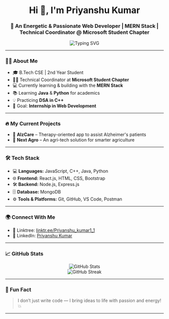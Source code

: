 
<h1 align="center">Hi 👋, I'm Priyanshu Kumar</h1>
<h3 align="center">🚀 An Energetic & Passionate Web Developer | MERN Stack | Technical Coordinator @ Microsoft Student Chapter</h3>

<p align="center">
  <img src="https://readme-typing-svg.herokuapp.com?font=Fira+Code&duration=3000&pause=500&color=00BFFF&center=true&vCenter=true&width=435&lines=Full-Stack+Web+Developer;Tech+Enthusiast+%F0%9F%94%A5;Open+to+Internships+%F0%9F%9A%80" alt="Typing SVG" />
</p>

---

### 👨‍💻 About Me

- 🎓 B.Tech CSE | 2nd Year Student  
- 👨‍💼 Technical Coordinator at **Microsoft Student Chapter**
- 💻 Currently learning & building with the **MERN Stack**
- 📚 Learning **Java** & **Python** for academics  
- 💡 Practicing **DSA in C++**
- 🎯 Goal: **Internship in Web Development**  

---

### 🔥 My Current Projects

- 🧠 **AlzCare** – Therapy-oriented app to assist Alzheimer's patients  
- 🌾 **Next Agro** – An agri-tech solution for smarter agriculture  

---

### 🛠️ Tech Stack

- 💻 **Languages:** JavaScript, C++, Java, Python  
- 🌐 **Frontend:** React.js, HTML, CSS, Bootstrap  
- 🛠️ **Backend:** Node.js, Express.js  
- 🗄️ **Database:** MongoDB  
- ⚙️ **Tools & Platforms:** Git, GitHub, VS Code, Postman  

---

### 🌍 Connect With Me

- 🔗 Linktree: [linktr.ee/Priyanshu_kumar1_1](https://linktr.ee/Priyanshu_kumar1_1)  
- 💼 LinkedIn: [Priyanshu Kumar](https://www.linkedin.com/in/priyanshu-kumar-5b9aa526a)

---

### 📈 GitHub Stats

<p align="center">
  <img src="https://github-readme-stats.vercel.app/api?username=priyanshu-kumar1-1&show_icons=true&theme=radical" alt="GitHub Stats"/>
  <br>
  <img src="https://github-readme-streak-stats.herokuapp.com/?user=priyanshu-kumar1-1&theme=radical" alt="GitHub Streak"/>
</p>

---

### 🎉 Fun Fact
> I don’t just write code — I bring ideas to life with passion and energy! 💥

---

